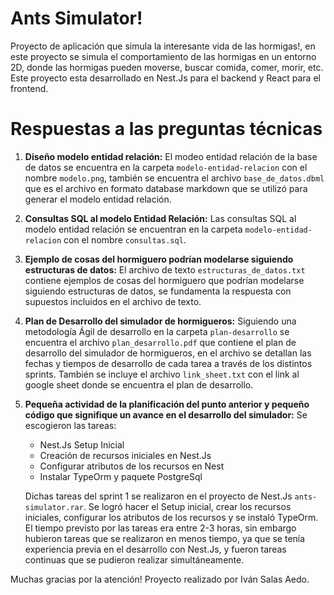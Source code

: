 # Ants Simulator!

Proyecto de aplicación que simula la interesante vida de las hormigas!, en este proyecto se simula el comportamiento de las hormigas en un entorno 2D, donde las hormigas pueden moverse, buscar comida, comer, morir, etc. Este proyecto esta desarrollado en Nest.Js para el backend y React para el frontend.

# Respuestas a las preguntas técnicas

1. **Diseño modelo entidad relación:** El modeo entidad relación de la base de datos se encuentra en la carpeta `modelo-entidad-relacion` con el nombre `modelo.png`, también se encuentra el archivo `base_de_datos.dbml` que es el archivo en formato database markdown que se utilizó para generar el modelo entidad relación.


2. **Consultas SQL al modelo Entidad Relación:** Las consultas SQL al modelo entidad relación se encuentran en la carpeta `modelo-entidad-relacion` con el nombre `consultas.sql`.

3. **Ejemplo de cosas del hormiguero podrían modelarse siguiendo estructuras de datos:** El archivo de texto `estructuras_de_datos.txt` contiene ejemplos de cosas del hormiguero que podrían modelarse siguiendo estructuras de datos, se fundamenta la respuesta con supuestos incluidos en el archivo de texto.

4. **Plan de Desarrollo del simulador de hormigueros:** Siguiendo una metodología Ágil de desarrollo en la carpeta `plan-desarrollo` se encuentra el archivo `plan_desarrollo.pdf` que contiene el plan de desarrollo del simulador de hormigueros, en el archivo se detallan las fechas y tiempos de desarrollo de cada tarea a través de los distintos sprints. También se incluye el archivo `link_sheet.txt` con el link al google sheet donde se encuentra el plan de desarrollo.

5. **Pequeña actividad de la planificación del punto anterior y pequeño código que signifique un avance en el desarrollo del simulador:** Se escogieron las tareas: 
    - Nest.Js Setup Inicial
    - Creación de recursos iniciales en Nest.Js
    - Configurar atributos de los recursos en Nest
    - Instalar TypeOrm y paquete PostgreSql

    Dichas tareas del sprint 1 se realizaron en el proyecto de Nest.Js `ants-simulator.rar`. Se logró hacer el Setup inicial, crear los recursos iniciales, configurar los atributos de los recursos y se instaló TypeOrm. El tiempo previsto por las tareas era entre 2-3 horas, sin embargo hubieron tareas que se realizaron en menos tiempo, ya que se tenía experiencia previa en el desarrollo con Nest.Js, y fueron tareas continuas que se pudieron realizar simultáneamente.

Muchas gracias por la atención!
Proyecto realizado por Iván Salas Aedo.

